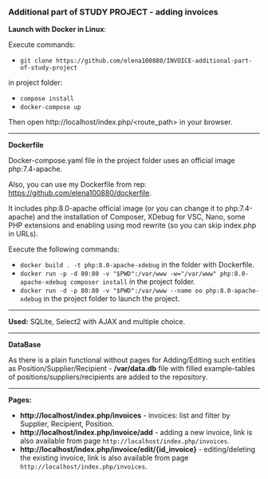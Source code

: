 ### Additional part of STUDY PROJECT - adding invoices


**Launch with Docker in Linux**:

Execute commands:
+ `git clone https://github.com/elena100880/INVOICE-additional-part-of-study-project`

in project folder:
+ `compose install`
+ `docker-compose up`

Then open http://localhost/index.php/<route_path> in your browser.


***
**Dockerfile**

Docker-compose.yaml file in the project folder uses an official image php:7.4-apache.

Also, you can use my Dockerfile from rep: https://github.com/elena100880/dockerfile.

It includes php:8.0-apache official image (or you can change it to php:7.4-apache) and the installation of Composer, XDebug for VSC, Nano, some PHP extensions and enabling using mod rewrite (so you can skip index.php in URLs).

Execute the following commands:

+ `docker build . -t php:8.0-apache-xdebug` in the folder with Dockerfile.
+ `docker run -p -d 80:80 -v "$PWD":/var/www -w="/var/www" php:8.0-apache-xdebug composer install` in the project folder.
+ `docker run -d -p 80:80 -v "$PWD":/var/www --name oo php:8.0-apache-xdebug` in the project folder to launch the project.

   
***
**Used:** SQLite, Select2 with AJAX and multiple choice.

***
**DataBase**

As there is a plain functional without pages for  Adding/Editing such entities as Position/Supplier/Recipient - **/var/data.db** file with filled example-tables of positions/suppliers/recipients are added to the repository.

***
**Pages:**

   + **http://localhost/index.php/invoices** - invoices: list and filter by Supplier, Recipient, Position.
   + **http://localhost/index.php/invoice/add**  - adding a new invoice, link is also available from page `http://localhost/index.php/invoices`. 
   + **http://localhost/index.php/invoice/edit/{id_invoice}**  - editing/deleting the existing invoice, link is also available from page `http://localhost/index.php/invoices`.

  


